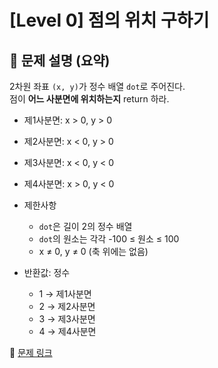 # [Level 0] 점의 위치 구하기

## 📝 문제 설명 (요약)  
2차원 좌표 `(x, y)`가 정수 배열 `dot`로 주어진다.  
점이 **어느 사분면에 위치하는지** return 하라.

- 제1사분면: x > 0, y > 0  
- 제2사분면: x < 0, y > 0  
- 제3사분면: x < 0, y < 0  
- 제4사분면: x > 0, y < 0

- 제한사항  
  - `dot`은 길이 2의 정수 배열  
  - `dot`의 원소는 각각 -100 ≤ 원소 ≤ 100  
  - x ≠ 0, y ≠ 0 (축 위에는 없음)

- 반환값: 정수  
  - 1 → 제1사분면  
  - 2 → 제2사분면  
  - 3 → 제3사분면  
  - 4 → 제4사분면

🔗 [문제 링크](https://school.programmers.co.kr/learn/courses/30/lessons/120841)
